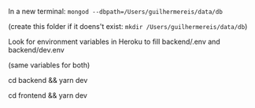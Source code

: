 In a new terminal:
`mongod --dbpath=/Users/guilhermereis/data/db`

(create this folder if it doens't exist: `mkdir /Users/guilhermereis/data/db`)

Look for environment variables in Heroku to fill
backend/.env
and
backend/dev.env

(same variables for both)

cd backend && yarn dev

cd frontend && yarn dev
